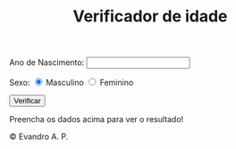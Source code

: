 <!DOCTYPE html>
<html lang="pt-BR">
<head>
    <meta charset="UTF-8">
    <meta http-equiv="X-UA-Compatible" content="IE=edge">
    <meta name="viewport" content="width=device-width, initial-scale=1.0">
    <title>Verificador de idade</title>
    <link rel="stylesheet" href="estilo.css">
</head>
<body>
    <header>
        <h1>Verificador de idade</h1>
    </header>
    <section>
        <div>
           <p>Ano de Nascimento:
                <input type="number" name="txtano" id="txtano" min="0">
           </p>
           <p>Sexo:
                <input type="radio" name="radsex" id="mas" checked>
                <label for="mas">Masculino</label>
                <input type="radio" name="radsex" id="fem">
                <label for="fem">Feminino</label>
           </p>
           <p>
                <input type="button" value="Verificar" onclick="verificar()">
           </p>
        </div>
        <div id="res">
            Preencha os dados acima para ver o resultado!
        </div>
    </section>
    <footer>
        <p>&copy; Evandro A. P.</p>
    </footer>
    <script src="script.js"></script>
</body>
</html>
